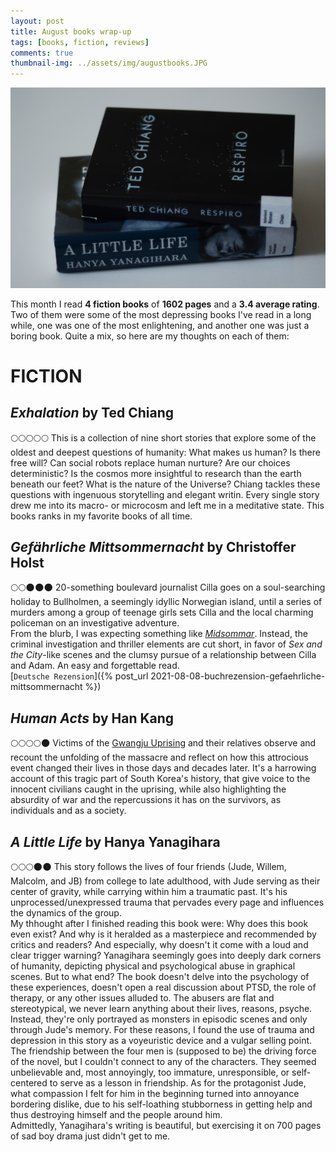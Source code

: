 ```yaml
---
layout: post
title: August books wrap-up
tags: [books, fiction, reviews]
comments: true
thumbnail-img: ../assets/img/augustbooks.JPG
---
```


![cover](../assets/img/augustbooks.JPG)

This month I read **4 fiction books** of **1602 pages** and a **3.4 average rating**. Two of them were some of the most depressing books I've read in a long while, one was one of the most enlightening, and another one was just a boring book. Quite a mix, so here are my thoughts on each of them:

# FICTION
## *Exhalation* by Ted Chiang
🌕🌕🌕🌕🌕 This is a collection of nine short stories that explore some of the oldest and deepest questions of humanity: What makes us human? Is there free will? Can social robots replace human nurture? Are our choices deterministic? Is the cosmos more insightful to research than the earth beneath our feet? What is the nature of the Universe? Chiang tackles these questions with ingenuous storytelling and elegant writin. Every single story drew me into its macro- or microcosm and left me in a meditative state. This books ranks in my favorite books of all time.

## *Gefährliche Mittsommernacht* by Christoffer Holst
🌕🌕🌑🌑🌑 20-something boulevard journalist Cilla goes on a soul-searching holiday to Bullholmen, a seemingly idyllic Norwegian island, until a series of murders among a group of teenage girls sets Cilla and the local charming policeman on an investigative adventure.  
From the blurb, I was expecting something like [*Midsommar*](https://www.youtube.com/watch?v=1Vnghdsjmd0). Instead, the criminal investigation and thriller elements are cut short, in favor of *Sex and the City*-like scenes and the clumsy pursue of a relationship between Cilla and Adam. An easy and forgettable read.  
[`Deutsche Rezension`]({% post_url 2021-08-08-buchrezension-gefaehrliche-mittsommernacht %})

## *Human Acts* by Han Kang
🌕🌕🌕🌕🌑 Victims of the [Gwangju Uprising](https://en.wikipedia.org/wiki/Gwangju_Uprising) and their relatives observe and recount the unfolding of the massacre and reflect on how this attrocious event changed their lives in those days and decades later. It's a harrowing account of this tragic part of South Korea's history, that give voice to the innocent civilians caught in the uprising, while also highlighting the absurdity of war and the repercussions it has on the survivors, as individuals and as a society.

## *A Little Life* by Hanya Yanagihara
🌕🌕🌕🌑🌑 This story follows the lives of four friends (Jude, Willem, Malcolm, and JB) from college to late adulthood, with Jude serving as their center of gravity, while carrying within him a traumatic past. It's his unprocessed/unexpressed trauma that pervades every page and influences the dynamics of the group.  
My thhought after I finished reading this book were: Why does this book even exist? And why is it heralded as a masterpiece and recommended by critics and readers? And especially, why doesn't it come with a loud and clear trigger warning? Yanagihara seemingly goes into deeply dark corners of humanity, depicting physical and psychological abuse in graphical scenes. But to what end? The book doesn't delve into the psychology of these experiences, doesn't open a real discussion about PTSD, the role of therapy, or any other issues alluded to.  The abusers are flat and stereotypical, we never learn anything about their lives, reasons, psyche. Instead, they're only portrayed as monsters in episodic scenes and only through Jude's memory. For these reasons, I found the use of trauma and depression in this story as a voyeuristic device and a vulgar selling point.
The friendship between the four men is (supposed to be) the driving force of the novel, but I couldn't connect to any of the characters. They seemed unbelievable and, most annoyingly, too immature, unresponsible, or self-centered to serve as a lesson in friendship. As for the protagonist Jude, what compassion I felt for him in the beginning turned into annoyance bordering dislike, due to his self-loathing stubborness in getting help and thus destroying himself and the people around him.  
Admittedly, Yanagihara's writing is beautiful, but exercising it on 700 pages of sad boy drama just didn't get to me.